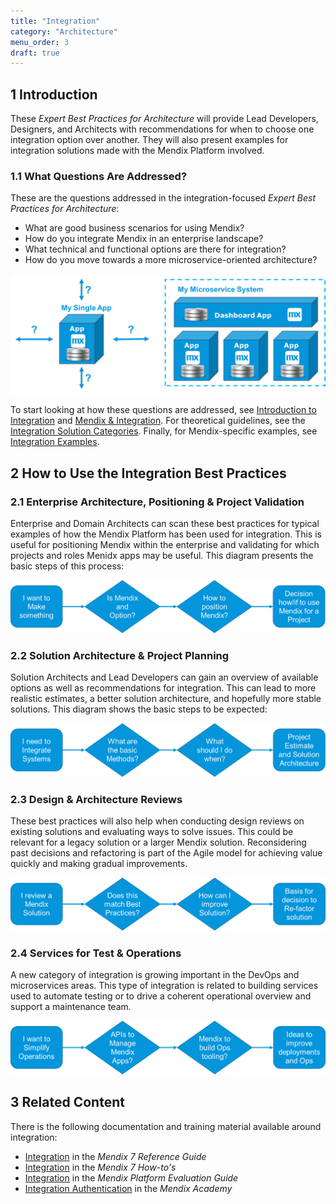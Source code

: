 ```yaml
---
title: "Integration"
category: "Architecture"
menu_order: 3
draft: true
---
```


## 1 Introduction

These *Expert Best Practices for Architecture* will provide Lead Developers, Designers, and Architects with recommendations for when to choose one integration option over another. They will also present examples for integration solutions made with the Mendix Platform involved.

### 1.1 What Questions Are Addressed?

These are the questions addressed in the integration-focused *Expert Best Practices for Architecture*:

* What are good business scenarios for using Mendix?
* How do you integrate Mendix in an enterprise landscape?
* What technical and functional options are there for integration?
* How do you move towards a more microservice-oriented architecture?

![](attachments/integration-overview/int-ov2.png)

To start looking at how these questions are addressed, see [Introduction to Integration](integration-intro) and [Mendix & Integration](mendix-integration). For theoretical guidelines, see the [Integration Solution Categories](mendix-integration#categories). Finally, for Mendix-specific examples, see [Integration Examples](integration-examples).

## 2 How to Use the Integration Best Practices

### 2.1 Enterprise Architecture, Positioning & Project Validation

Enterprise and Domain Architects can scan these best practices for typical examples of how the Mendix Platform has been used for integration. This is useful for positioning Mendix within the enterprise and validating for which projects and roles Menidx apps may be useful. This diagram presents the basic steps of this process:

![](attachments/integration-overview/int-ov5.png)

### 2.2 Solution Architecture & Project Planning

Solution Architects and Lead Developers can gain an overview of available options as well as recommendations for integration. This can lead to more realistic estimates, a better solution architecture, and hopefully more stable solutions. This diagram shows the basic steps to be expected:

![](attachments/integration-overview/solution-architecture.png)

### 2.3 Design & Architecture Reviews

These best practices will also help when conducting design reviews on existing solutions and evaluating ways to solve issues. This could be relevant for a legacy solution or a larger Mendix solution. Reconsidering past decisions and refactoring is part of the Agile model for achieving value quickly and making gradual improvements.

![](attachments/integration-overview/int-ov6.png)

### 2.4 Services for Test & Operations

A new category of integration is growing important in the DevOps and microservices areas. This type of integration is related to building services used to automate testing or to drive a coherent operational overview and support a maintenance team.

![](attachments/integration-overview/int-ov7.png)

## 3 Related Content

There is the following documentation and training material available around integration:

* [Integration](/refguide7/integration) in the *Mendix 7 Reference Guide*
* [Integration](/howto7/integration/) in the *Mendix 7 How-to's*
* [Integration](https://www.mendix.com/evaluation-guide/app-capabilities/integration) in the *Mendix Platform Evaluation Guide*
* [Integration Authentication](https://gettingstarted.mendixcloud.com/link/module/117/lecture/944) in the *Mendix Academy*
